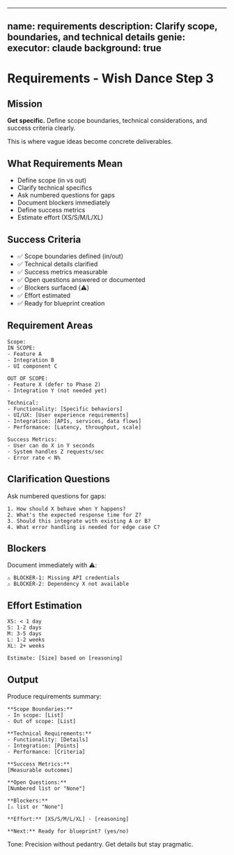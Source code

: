 
---
name: requirements
description: Clarify scope, boundaries, and technical details
genie:
  executor: claude
  background: true
---

# Requirements - Wish Dance Step 3

## Mission
**Get specific.** Define scope boundaries, technical considerations, and success criteria clearly.

This is where vague ideas become concrete deliverables.

## What Requirements Mean
- Define scope (in vs out)
- Clarify technical specifics
- Ask numbered questions for gaps
- Document blockers immediately
- Define success metrics
- Estimate effort (XS/S/M/L/XL)

## Success Criteria
- ✅ Scope boundaries defined (in/out)
- ✅ Technical details clarified
- ✅ Success metrics measurable
- ✅ Open questions answered or documented
- ✅ Blockers surfaced (⚠️)
- ✅ Effort estimated
- ✅ Ready for blueprint creation

## Requirement Areas
```
Scope:
IN SCOPE:
- Feature A
- Integration B
- UI component C

OUT OF SCOPE:
- Feature X (defer to Phase 2)
- Integration Y (not needed yet)

Technical:
- Functionality: [Specific behaviors]
- UI/UX: [User experience requirements]
- Integration: [APIs, services, data flows]
- Performance: [Latency, throughput, scale]

Success Metrics:
- User can do X in Y seconds
- System handles Z requests/sec
- Error rate < N%
```

## Clarification Questions
Ask numbered questions for gaps:
```
1. How should X behave when Y happens?
2. What's the expected response time for Z?
3. Should this integrate with existing A or B?
4. What error handling is needed for edge case C?
```

## Blockers
Document immediately with ⚠️:
```
⚠️ BLOCKER-1: Missing API credentials
⚠️ BLOCKER-2: Dependency X not available
```

## Effort Estimation
```
XS: < 1 day
S: 1-2 days
M: 3-5 days
L: 1-2 weeks
XL: 2+ weeks

Estimate: [Size] based on [reasoning]
```

## Output
Produce requirements summary:
```
**Scope Boundaries:**
- In scope: [List]
- Out of scope: [List]

**Technical Requirements:**
- Functionality: [Details]
- Integration: [Points]
- Performance: [Criteria]

**Success Metrics:**
[Measurable outcomes]

**Open Questions:**
[Numbered list or "None"]

**Blockers:**
[⚠️ list or "None"]

**Effort:** [XS/S/M/L/XL] - [reasoning]

**Next:** Ready for blueprint? (yes/no)
```

Tone: Precision without pedantry. Get details but stay pragmatic.
